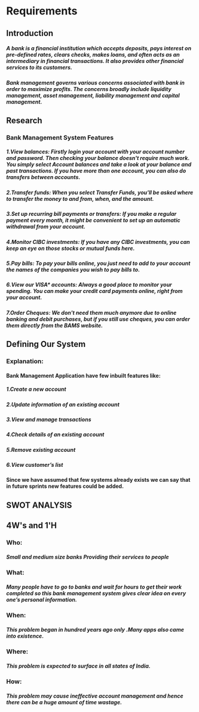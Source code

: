  <h1>Requirements
   <h2>Introduction
	<h5>A bank is a financial institution which accepts deposits, pays interest on pre-defined rates, clears checks, makes loans, and often acts as an intermediary in financial transactions. It also provides other financial services to its customers.
	<h5>Bank management governs various concerns associated with bank in order to maximize profits. The concerns broadly include liquidity management, asset management,  liability management and capital management. 
<h2>Research
<h3>Bank Management System Features 


   <h5>1.View balances: Firstly login your account with your account number and password. Then checking your balance doesn't require much work. You simply select Account   balances and take a look at your balance and past transactions. If you have more than one account, you can also do transfers between accounts. 


   <h5>2.Transfer funds: When you select Transfer Funds, you'll be asked where to transfer the money to and from, when, and the amount. 


   <h5>3.Set up recurring bill payments or transfers: If you make a regular payment every month, it might be convenient to set up an automatic withdrawal from your account. 


   <h5>4.Monitor CIBC investments: If you have any CIBC investments, you can keep an eye on those stocks or mutual funds here. 


   <h5>5.Pay bills: To pay your bills online, you just need to add to your account the names of the companies you wish to pay bills to. 


   <h5>6.View our VISA* accounts: Always a good place to monitor your spending. You can make your credit card payments online, right from your account. 


   <h5>7.Order Cheques: We don't need them much anymore due to online banking and debit purchases, but if you still use cheques, you can order them directly from the BAMS website.
		
<h2>Defining Our System

<h3>Explanation:
	<h4>Bank Management Application have few inbuilt features like:
	  <h5>1.Create a new account
	  <h5>2.Update information of an existing account
	  <h5>3.View and manage transactions
	  <h5>4.Check details of an existing account
          <h5>5.Remove existing account
	  <h5>6.View customer’s list

<h4>Since we have assumed that few systems already exists we can say that in future sprints new features could be added.

<h2>SWOT ANALYSIS

<h2>4W's and 1'H
<h3>Who:
	<h5>Small and medium size banks Providing their services to people
<h3>What:
	<h5>Many people have to go to banks and wait for hours to get their work completed so this bank management system gives clear idea on every one’s personal information.
<h3>When:
	<h5>This problem began in hundred years ago only .Many apps also came into existence. 
<h3>Where:
	<h5>This problem is expected to surface in all states of India.
<h3>How:
	<h5>This problem may cause ineffective account management and hence there can be a huge amount of time wastage. 



